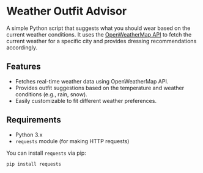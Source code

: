 # Weather Outfit Advisor

A simple Python script that suggests what you should wear based on the current weather conditions. It uses the [OpenWeatherMap API](https://openweathermap.org/) to fetch the current weather for a specific city and provides dressing recommendations accordingly.

## Features

- Fetches real-time weather data using OpenWeatherMap API.
- Provides outfit suggestions based on the temperature and weather conditions (e.g., rain, snow).
- Easily customizable to fit different weather preferences.

## Requirements

- Python 3.x
- `requests` module (for making HTTP requests)

You can install `requests` via pip:
```bash
pip install requests

